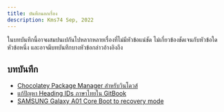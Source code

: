 ```yaml
---
title: บันทึกนอกเรื่อง
description: Kms74 Sep, 2022
---
```


ในบทบันทึกนี้อาจผสมปนเปกันไปหลากหลายเรื่องที่ไม่มีหัวข้อแน่ชัด ไม่เกี่ยวข้องชัดเจนกับหัวข้อใดหัวข้อหนึ่ง และอาจมีบทบันทึกบางหัวข้อกล่าวอ้างอิงถึง

## บทบันทึก

* [Chocolatey Package Manager สำหรับวินโดวส์](chocolatey-package-manager-for-windows.md)
* [แก้ปัญหา Heading IDs ภาษาไทยใน GitBook](markdown-anchor-point.md)
* [SAMSUNG Galaxy A01 Core Boot to recovery mode](a01-core-boot-to-recovery.md)